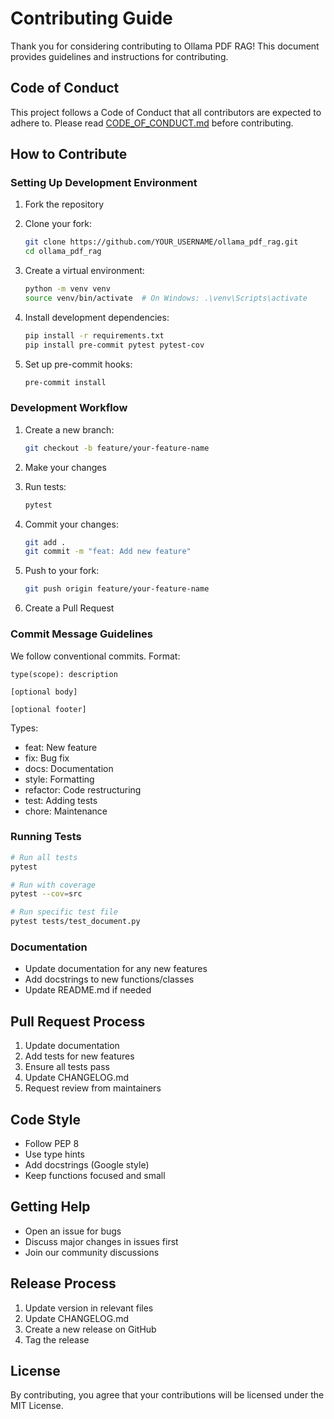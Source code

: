 # Contributing Guide

Thank you for considering contributing to Ollama PDF RAG! This document provides guidelines and instructions for contributing.

## Code of Conduct

This project follows a Code of Conduct that all contributors are expected to adhere to. Please read [CODE_OF_CONDUCT.md](https://github.com/tonykipkemboi/ollama_pdf_rag/blob/main/CODE_OF_CONDUCT.md) before contributing.

## How to Contribute

### Setting Up Development Environment

1. Fork the repository
2. Clone your fork:
   ```bash
   git clone https://github.com/YOUR_USERNAME/ollama_pdf_rag.git
   cd ollama_pdf_rag
   ```

3. Create a virtual environment:
   ```bash
   python -m venv venv
   source venv/bin/activate  # On Windows: .\venv\Scripts\activate
   ```

4. Install development dependencies:
   ```bash
   pip install -r requirements.txt
   pip install pre-commit pytest pytest-cov
   ```

5. Set up pre-commit hooks:
   ```bash
   pre-commit install
   ```

### Development Workflow

1. Create a new branch:
   ```bash
   git checkout -b feature/your-feature-name
   ```

2. Make your changes
3. Run tests:
   ```bash
   pytest
   ```

4. Commit your changes:
   ```bash
   git add .
   git commit -m "feat: Add new feature"
   ```

5. Push to your fork:
   ```bash
   git push origin feature/your-feature-name
   ```

6. Create a Pull Request

### Commit Message Guidelines

We follow conventional commits. Format:
```
type(scope): description

[optional body]

[optional footer]
```

Types:
- feat: New feature
- fix: Bug fix
- docs: Documentation
- style: Formatting
- refactor: Code restructuring
- test: Adding tests
- chore: Maintenance

### Running Tests

```bash
# Run all tests
pytest

# Run with coverage
pytest --cov=src

# Run specific test file
pytest tests/test_document.py
```

### Documentation

- Update documentation for any new features
- Add docstrings to new functions/classes
- Update README.md if needed

## Pull Request Process

1. Update documentation
2. Add tests for new features
3. Ensure all tests pass
4. Update CHANGELOG.md
5. Request review from maintainers

## Code Style

- Follow PEP 8
- Use type hints
- Add docstrings (Google style)
- Keep functions focused and small

## Getting Help

- Open an issue for bugs
- Discuss major changes in issues first
- Join our community discussions

## Release Process

1. Update version in relevant files
2. Update CHANGELOG.md
3. Create a new release on GitHub
4. Tag the release

## License

By contributing, you agree that your contributions will be licensed under the MIT License. 